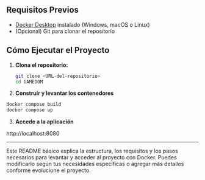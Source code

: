 
## Requisitos Previos

- [Docker Desktop](https://www.docker.com/products/docker-desktop) instalado (Windows, macOS o Linux)
- (Opcional) Git para clonar el repositorio

## Cómo Ejecutar el Proyecto

1. **Clona el repositorio:**

   ```bash
   git clone <URL-del-repositorio>
   cd GAMEDOM

2. **Construir y levantar los contenedores**
   
  ```bash
docker compose build
docker compose up
```

3. **Accede a la aplicación**

http://localhost:8080


---

Este README básico explica la estructura, los requisitos y los pasos necesarios para levantar y acceder al proyecto con Docker. Puedes modificarlo según tus necesidades específicas o agregar más detalles conforme evolucione el proyecto.
